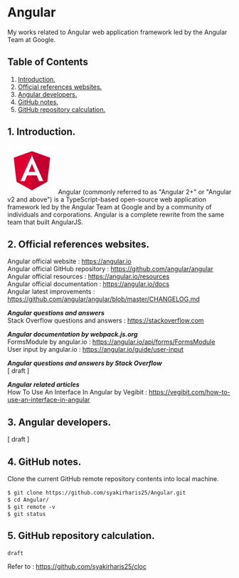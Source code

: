 # Angular
My works related to Angular web application framework led by the Angular Team at Google. 

## Table of Contents
1. [Introduction.](#introduction)
2. [Official references websites.](#references)
3. [Angular developers.](#developers)
4. [GitHub notes.](#github)
5. [GitHub repository calculation.](#calculation)

<a name="introduction"></a>
## 1. Introduction.
<img src="angular.png" height="110"> 
Angular (commonly referred to as "Angular 2+" or "Angular v2 and above") is a TypeScript-based open-source web application framework led by the Angular Team at Google and by a community of individuals and corporations. Angular is a complete rewrite from the same team that built AngularJS.

<a name="references"></a>
## 2. Official references websites. 
Angular official website : https://angular.io <br />
Angular official GitHub repository : https://github.com/angular/angular <br />
Angular official resources : https://angular.io/resources <br />
Angular official documentation : https://angular.io/docs <br />
Angular latest improvements : https://github.com/angular/angular/blob/master/CHANGELOG.md <br />

**_Angular questions and answers_** <br />
Stack Overflow questions and answers : https://stackoverflow.com <br />

**_Angular documentation by webpack.js.org_** <br />
FormsModule by angular.io : https://angular.io/api/forms/FormsModule <br />
User input by angular.io : https://angular.io/guide/user-input <br />

**_Angular questions and answers by Stack Overflow_** <br />
[ draft ] <br />

**_Angular related articles_** <br />
How To Use An Interface In Angular by Vegibit : https://vegibit.com/how-to-use-an-interface-in-angular <br />

<a name="developers"></a>
## 3. Angular developers.
[ draft ]
 
<a name="github"></a>
## 4. GitHub notes.
Clone the current GitHub remote repository contents into local machine.
```
$ git clone https://github.com/syakirharis25/Angular.git
$ cd Angular/
$ git remote -v
$ git status
```

<a name="calculation"></a>
## 5. GitHub repository calculation.
```
draft
```
Refer to : https://github.com/syakirharis25/cloc
